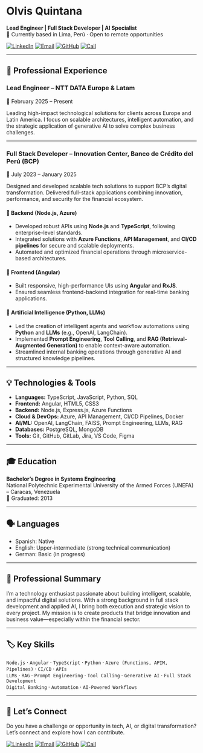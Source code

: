 # Olvis Quintana

**Lead Engineer | Full Stack Developer | AI Specialist**  
📍 Currently based in Lima, Perú · Open to remote opportunities

[![LinkedIn](https://img.shields.io/badge/LinkedIn-@OlvisQuintana-487FCF?style=for-the-badge&logo=LinkedIn&logoColor=white&labelColor=101010)](https://www.linkedin.com/in/olvisquintana/)
[![Email](https://img.shields.io/badge/quintanaolvis@gmail.com-email-D14836?style=for-the-badge&logo=gmail&logoColor=white&labelColor=101010)](mailto:quintanaolvis@gmail.com)
[![GitHub](https://img.shields.io/badge/GitHub-quintanaolvis-487FCF?style=for-the-badge&logo=github&logoColor=white&labelColor=101010)](https://github.com/olvisquintana)
[![Call](https://img.shields.io/badge/Call-%2B51%20935%20220229-25D366?style=for-the-badge&logo=whatsapp&logoColor=white&labelColor=101010)]([tel:+51935220229](https://api.whatsapp.com/send?phone=51935123456&text=Hello%20from%20github))

---

## 🚀 Professional Experience

### **Lead Engineer – NTT DATA Europe & Latam**  
📍 February 2025 – Present

Leading high-impact technological solutions for clients across Europe and Latin America. I focus on scalable architectures, intelligent automation, and the strategic application of generative AI to solve complex business challenges.

---

### **Full Stack Developer – Innovation Center, Banco de Crédito del Perú (BCP)**  
📍 July 2023 – January 2025

Designed and developed scalable tech solutions to support BCP’s digital transformation. Delivered full-stack applications combining innovation, performance, and security for the financial ecosystem.

#### 🔧 Backend (Node.js, Azure)
- Developed robust APIs using **Node.js** and **TypeScript**, following enterprise-level standards.
- Integrated solutions with **Azure Functions**, **API Management**, and **CI/CD pipelines** for secure and scalable deployments.
- Automated and optimized financial operations through microservice-based architectures.

#### 🎨 Frontend (Angular)
- Built responsive, high-performance UIs using **Angular** and **RxJS**.
- Ensured seamless frontend-backend integration for real-time banking applications.

#### 🤖 Artificial Intelligence (Python, LLMs)
- Led the creation of intelligent agents and workflow automations using **Python** and **LLMs** (e.g., OpenAI, LangChain).
- Implemented **Prompt Engineering**, **Tool Calling**, and **RAG (Retrieval-Augmented Generation)** to enable context-aware automation.
- Streamlined internal banking operations through generative AI and structured knowledge pipelines.

---

## 💡 Technologies & Tools

- **Languages:** TypeScript, JavaScript, Python, SQL  
- **Frontend:** Angular, HTML5, CSS3  
- **Backend:** Node.js, Express.js, Azure Functions  
- **Cloud & DevOps:** Azure, API Management, CI/CD Pipelines, Docker  
- **AI/ML:** OpenAI, LangChain, FAISS, Prompt Engineering, LLMs, RAG  
- **Databases:** PostgreSQL, MongoDB  
- **Tools:** Git, GitHub, GitLab, Jira, VS Code, Figma

---

## 🎓 Education

**Bachelor’s Degree in Systems Engineering**  
National Polytechnic Experimental University of the Armed Forces (UNEFA) – Caracas, Venezuela  
📅 Graduated: 2013

---

## 🗣️ Languages

- Spanish: Native  
- English: Upper-intermediate (strong technical communication)  
- German: Basic (in progress)

---

## 📌 Professional Summary

I’m a technology enthusiast passionate about building intelligent, scalable, and impactful digital solutions. With a strong background in full stack development and applied AI, I bring both execution and strategic vision to every project. My mission is to create products that bridge innovation and business value—especially within the financial sector.

---

## 🏷️ Key Skills

`Node.js` · `Angular` · `TypeScript` · `Python` · `Azure (Functions, APIM, Pipelines)` · `CI/CD` · `APIs`  
`LLMs` · `RAG` · `Prompt Engineering` · `Tool Calling` · `Generative AI` · `Full Stack Development`  
`Digital Banking` · `Automation` · `AI-Powered Workflows`

---

## 🤝 Let’s Connect

Do you have a challenge or opportunity in tech, AI, or digital transformation?  
Let’s connect and explore how I can contribute.

[![LinkedIn](https://img.shields.io/badge/LinkedIn-@OlvisQuintana-487FCF?style=for-the-badge&logo=LinkedIn&logoColor=white&labelColor=101010)](https://www.linkedin.com/in/olvisquintana/)
[![Email](https://img.shields.io/badge/quintanaolvis@gmail.com-email-D14836?style=for-the-badge&logo=gmail&logoColor=white&labelColor=101010)](mailto:quintanaolvis@gmail.com)
[![GitHub](https://img.shields.io/badge/GitHub-quintanaolvis-487FCF?style=for-the-badge&logo=github&logoColor=white&labelColor=101010)](https://github.com/olvisquintana)
[![Call](https://img.shields.io/badge/Call-%2B51%20935%20220229-25D366?style=for-the-badge&logo=whatsapp&logoColor=white&labelColor=101010)]([tel:+51935220229](https://api.whatsapp.com/send?phone=51935123456&text=Hello%20from%20github))
